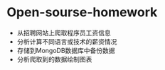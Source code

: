 # Open-sourse-homework
* 从招聘网站上爬取程序员工资信息  
* 分析计算不同语言或技术的薪资情况    
* 存储到MongoDB数据库中备份数据  
* 分析爬取到的数据绘制图表  
